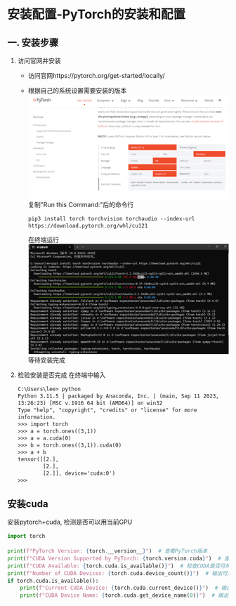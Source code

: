 # 安装配置-PyTorch的安装和配置

## 一. 安装步骤
1. 访问官网并安装
    + 访问官网https://pytorch.org/get-started/locally/
    
    + 根据自己的系统设置需要安装的版本
        ![alt text](./img-PyTorch/pytorch官网设置.png)
        复制"Run this Command:"后的命令行
        ```ssh
        pip3 install torch torchvision torchaudio --index-url https://download.pytorch.org/whl/cu121
        ```
        在终端运行
        ![alt text](./img-PyTorch/pytorch安装.png)
        等待安装完成
2. 检验安装是否完成
    在终端中输入
    ```ssh
    C:\Users\lee> python
    Python 3.11.5 | packaged by Anaconda, Inc. | (main, Sep 11 2023, 13:26:23) [MSC v.1916 64 bit (AMD64)] on win32
    Type "help", "copyright", "credits" or "license" for more information.
    >>> import torch
    >>> a = torch.ones((3,1))
    >>> a = a.cuda(0)
    >>> b = torch.ones((3,1)).cuda(0)
    >>> a + b
    tensor([[2.],
            [2.],
            [2.]], device='cuda:0')
    >>>
    ```

## 安装cuda
安装pytorch+cuda, 检测是否可以用当前GPU
```python
import torch

print(f"PyTorch Version: {torch.__version__}")  # 查看PyTorch版本
print(f"CUDA Version Supported by PyTorch: {torch.version.cuda}")  # 查看PyTorch支持的CUDA版本
print(f"CUDA Available: {torch.cuda.is_available()}")  # 检查CUDA是否可用
print(f"Number of CUDA Devices: {torch.cuda.device_count()}")  # 输出可用的CUDA设备数量
if torch.cuda.is_available():
    print(f"Current CUDA Device: {torch.cuda.current_device()}")  # 输出当前使用的CUDA设备索引
    print(f"CUDA Device Name: {torch.cuda.get_device_name(0)}")  # 输出第一个CUDA设备的名称
```



        



